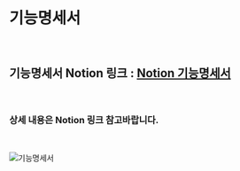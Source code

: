 # 기능명세서

<br>

## 기능명세서 Notion 링크 : [Notion 기능명세서](https://accessible-area-411.notion.site/0b63bdefda0b4a3a91a308ec3b047042?v=54d8dc4185ca408bac630407493039b6)

<br>

### 상세 내용은 Notion 링크 참고바랍니다.

<br>

![기능명세서](/uploads/832dc91389efd6eaa887b74b7dad5ff1/기능명세서.png)

<br>

